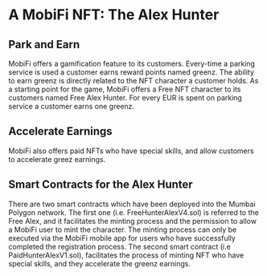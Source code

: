 # A MobiFi NFT: The Alex Hunter

## Park and Earn
MobiFi offers a gamification feature to its customers. Every-time a parking service is used a customer earns reward points named greenz. The ability to earn greenz is directly related to the NFT character a customer holds. As a starting point for the game, MobiFi offers a Free NFT character to its customers named Free Alex Hunter. For every EUR is spent on parking service a customer earns one greenz. 

## Accelerate Earnings
MobiFi also offers paid NFTs who have special skills, and allow customers to accelerate greez earnings.      

## Smart Contracts for the Alex Hunter
There are two smart contracts which have been deployed into the Mumbai Polygon network. 
The first one (i.e. FreeHunterAlexV4.sol) is referred to the Free Alex, and it facilitates the minting process and the permission to allow a MobiFi user to mint the character. The minting process can only be executed via the MobiFi mobile app for users who have successfully completed the registration process. 
The second smart contract (i.e PaidHunterAlexV1.sol), facilitates the process of minting NFT who have special skills, and they accelerate the greenz earnings. 

